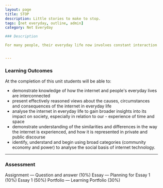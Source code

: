 ```yaml
---
layout: page
title: STOP
description: Little stories to make to stop. 
tags: [net everyday, outline, admin]
category: Net Everyday

### Description

For many people, their everyday life now involves constant interaction with the internet. Indeed the internet is becoming an almost invisible part of these experiences. As cyberspace and real space come together, it is easy to miss the effects of the internet on us and our society. Through several specific topics - such as dating, music, games, faith, health and politics - this unit will help you to investigate the internet from various perspectives and across a range of experiences. You will also learn to analyse the internet conceptually, understanding how technology and society intertwine.


--- 
```


### Learning Outcomes

At the completion of this unit students will be able to:

- demonstrate knowledge of how the internet and people's everyday lives are interconnected
- present effectively reasoned views about the causes, circumstances and consequences of the internet in everyday life
- analyse the internet in everyday life to gain broader insights into its impact on society, especially in relation to our - experience of time and space
- demonstrate understanding of the similarities and differences in the way the internet is experienced, and how it is represented in private and public discourse
- identify, understand and begin using broad categories (community economy and power) to analyse the social basis of internet technology.


--- 


### Assessment
Assignment — Question and answer (10%)
Essay — Planning for Essay 1 (10%)
Essay 1 (50%)
Portfolio — Learning Portfolio (30%)
